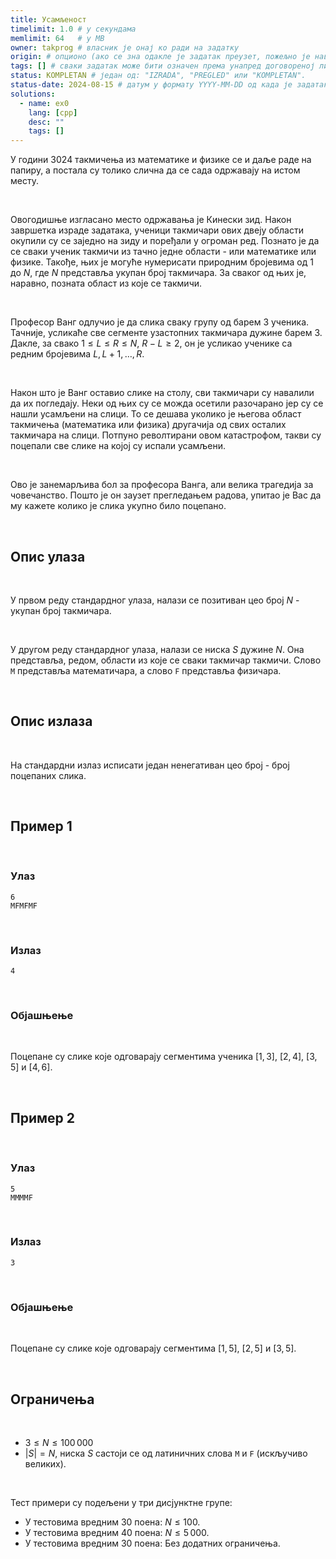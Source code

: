 ```yaml
---
title: Усамљеност
timelimit: 1.0 # у секундама
memlimit: 64   # y MB
owner: takprog # власник је онај ко ради на задатку
origin: # опционо (ако се зна одакле је задатак преузет, пожељно је навести извор)
tags: [] # сваки задатак може бити означен према унапред договореној листи ознака
status: KOMPLETAN # један од: "IZRADA", "PREGLED" или "KOMPLETAN".
status-date: 2024-08-15 # датум у формату YYYY-MM-DD од када је задатак у наведеном статусу
solutions:
  - name: ex0
    lang: [cpp]
    desc: ""
    tags: []
---
```


У години $3024$ такмичења из математике и физике се и даље раде на папиру, а постала су толико слична да се сада одржавају на истом месту.

<br>

Овогодишње изгласано место одржавања је Кинески зид. Након завршетка израде задатака, ученици такмичари ових двеју области окупили су се заједно на зиду и поређали у огроман ред. Познато је да се сваки ученик такмичи из тачно једне области - или математике или физике. Такође, њих је могуће нумерисати природним бројевима од $1$ до $N$, где $N$ представља укупан број такмичара. За сваког од њих је, наравно, позната област из које се такмичи.

<br>

Професор Ванг одлучио је да слика сваку групу од барем $3$ ученика. Тачније, усликаће све сегменте узастопних такмичара дужине барем $3$. Дакле, за свако $1 \leq L \leq R \leq N,\ R-L \geq 2$, он је усликао ученике са редним бројевима $L,L+1,\ldots, R$.

<br>

Након што је Ванг оставио слике на столу, сви такмичари су навалили да их погледају. Неки од њих су се можда осетили разочарано јер су се нашли усамљени на слици. То се дешава уколико је његова област такмичења (математика или физика) другачија од свих осталих такмичара на слици. Потпуно револтирани овом катастрофом, такви су поцепали све слике на којој су испали усамљени.

<br>

Ово је занемарљива бол за професора Ванга, али велика трагедија за човечанство. Пошто је он заузет прегледањем радова, упитао је Вас да му кажете колико је слика укупно било поцепано.

<br>

## Опис улаза

<br>

У првом реду стандардног улаза, налази се позитиван цео број $N$ - укупан број такмичара.

<br>

У другом реду стандардног улаза, налази се ниска $S$ дужине $N$. Она представља, редом, области из које се сваки такмичар такмичи. Слово `M` представља математичара, а слово `F` представља физичара.

<br>

## Опис излаза

<br>

На стандардни излаз исписати један ненегативан цео број - број поцепаних слика.

<br>


## Пример 1

<br>

### Улаз

```
6
MFMFMF
```

<br>

### Излаз

```
4
```

<br>

### Објашњење

<br>

Поцепане су слике које одговарају сегментима ученика $[1,3]$, $[2,4]$, $[3,5]$ и $[4,6]$.

<br>

## Пример 2

<br>

### Улаз

```
5
MMMMF
```

<br>

### Излаз

```
3
```

<br>

### Објашњење

<br>

Поцепане су слике које одговарају сегментима $[1,5]$, $[2,5]$ и $[3,5]$.

<br>

## Ограничења

<br>

* $3 \leq N \leq 100\,000$
* $|S| = N$, ниска $S$ састоји се од латиничних слова `M` и `F` (искључиво великих).

<br>

Тест примери су подељени у три дисјунктне групе:

* У тестовима вредним 30 поена: $N \leq 100$.
* У тестовима вредним 40 поена: $N \leq 5\,000$.
* У тестовима вредним 30 поена: Без додатних ограничења.
